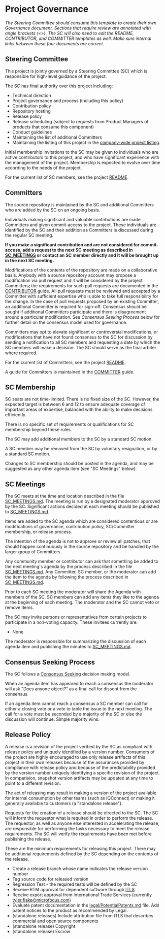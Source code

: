 # <Project Name> Project Governance

*The Steering Committee should consume this template to create their own Governance document. Sections that require review are annotated with angle brackets (<>). The SC will also need to edit the README, CONTRIBUTOR, and COMMITTER templates as well. Make sure internal links between these four documents are correct.* 

## Steering Committee

This project is jointly governed by a Steering Committee (SC) which is responsible for high-level guidance of the project.

The SC has final authority over this project including:

*   Technical direction
*   Project governance and process (including this policy)
*   Contribution policy
*   Repository hosting
*   Release policy
*   Release scheduling (subject to requests from Product Managers of products that consume this component)
*   Conduct guidelines
*   Maintaining the list of additional Committers
*   Maintaining the listing of this project in the [company-wide project listing](http://wiki.esecurity.net:8090/display/IS/Inner+Source+Home#InnerSourceHome-ProjectCatalog).

Initial membership invitations to the SC may be given to individuals who are active contributors to this project, and who have significant experience with the management of the project. Membership is expected to evolve over time according to the needs of the project.

For the current list of SC members, see the project [README](README.md).

## Committers

The source repository is maintained by the SC and additional Committers who are added by the SC on an ongoing basis.

Individuals making significant and valuable contributions are made Committers and given commit-access to the project. These individuals are identified by the SC and their addition as Committers is discussed during the regular SC meeting.

**If you make a significant contribution and are not considered for commit-access, add a request to the next SC meeting as described in [SC_MEETINGS](SC_MEETINGS.md) or contact an SC member directly and it will be brought up in the next SC meeting.**

Modifications of the contents of the repository are made on a collaborative basis. Anybody with a source repository account may propose a modification via pull request and it will be considered by the project Committers; the requirements for such pull requests are documented in the [CONTRIBUTOR](CONTRIBUTOR.md) guide. All pull requests must be reviewed and accepted by a Committer with sufficient expertise who is able to take full responsibility for the change. In the case of pull requests proposed by an existing Committer, an additional Committer is required for sign-off. Consensus should be sought if additional Committers participate and there is disagreement around a particular modification. See _Consensus Seeking Process_ below for further detail on the consensus model used for governance.

Committers may opt to elevate significant or controversial modifications, or modifications that have not found consensus to the SC for discussion by sending a notification to all SC members and requesting a date by which the SC members will make a decision. The SC should serve as the final arbiter where required.

For the current list of Committers, see the project [README](README.md).

A guide for Committers is maintained in the [COMMITTER](COMMITTER.md) guide.

## SC Membership

SC seats are not time-limited. There is no fixed size of the SC. However, the expected target is between 6 and 12 to ensure adequate coverage of important areas of expertise, balanced with the ability to make decisions efficiently.

There is no specific set of requirements or qualifications for SC membership beyond these rules.

The SC may add additional members to the SC by a standard SC motion.

A SC member may be removed from the SC by voluntary resignation, or by a standard SC motion.

Changes to SC membership should be posted in the agenda, and may be suggested as any other agenda item (see "SC Meetings" below).

## SC Meetings

The SC meets at the time and location described in the file [SC_MEETINGS.md](SC_MEETINGS.md). The meeting is run by a designated moderator approved by the SC. Significant actions decided at each meeting should be published to [SC_MEETINGS.md](SC_MEETINGS.md).

Items are added to the SC agenda which are considered contentious or are modifications of governance, contribution policy, SC/Committer membership, or release process.

The intention of the agenda is not to approve or review all patches, that should happen continuously in the source repository and be handled by the larger group of Committers.

Any community member or contributor can ask that something be added to the next meeting's agenda by the process described in the file [SC_MEETINGS.md](SC_MEETINGS.md). Any Committer, SC member, or the moderator can add the item to the agenda by following the process described in [SC_MEETINGS.md](SC_MEETINGS.md).

Prior to each SC meeting the moderator will share the Agenda with members of the SC. SC members can add any items they like to the agenda at the beginning of each meeting. The moderator and the SC cannot veto or remove items.

The SC may invite persons or representatives from certain projects to participate in a non-voting capacity. These invitees currently are:

*   None

The moderator is responsible for summarizing the discussion of each agenda item and publishing the minutes to [SC_MEETINGS.md](SC_MEETINGS.md).

## Consensus Seeking Process

The SC follows a [Consensus Seeking](http://en.wikipedia.org/wiki/Consensus-seeking_decision-making) decision making model.

When an agenda item has appeared to reach a consensus the moderator will ask "Does anyone object?" as a final call for dissent from the consensus.

If an agenda item cannot reach a consensus a SC member can call for either a closing vote or a vote to table the issue to the next meeting. The call for a vote must be seconded by a majority of the SC or else the discussion will continue. Simple majority wins.

## Release Policy 

A release is a revision of the project verified by the SC as compliant with release policy and uniquely identified by a version number.  Consumers of the project are highly encouraged to use only release artifacts of this project in their own releases because of the assurances provided by compliance with release policy and because of the predictability provided by the version number uniquely identifying a specific revision of the project.  In comparision, snapshot version artifacts may be updated at any time to point to a different revision.

The act of releasing may result in making a version of the project available for internal consumption by other teams (such as IQConnect) or making it generally available to customers (a "standalone release").

Requests for the creation of a release should be directed to the SC.  The SC will inform the requestor what is required in order to perform the release.  The requestor, as well as anyone else interested in accelerating the release, are responsible for performing the tasks necessary to meet the release requirements.  The SC will verify the requirements have been met before publishing the release.

These are the minimum requirements for releasing this project. There may be additional requirements defined by the SC depending on the contents of the release.

*   Create a release branch whose name indicates the release version number
*   Tag source code for released version
*   Regression Test - the required tests will be defined by the SC
*   Receive RTM approval for dependent software through [ITLS](http://alliance.microfocus.com/RegistrationList.aspx).
*   Receive export approval from International Trade Services (currently tyler.flake@microfocus.com)
*   Evaluate patent documentation in the [legal/PotentialPatents.md](legal/PotentialPatents.md) file. Add patent notices to the product as recommended by Legal.
*   (standalone releases) Include attribution file from ITLS that describes commercial and open source components
*   (standalone release) Copyright
*   (standalone release) Escrow

